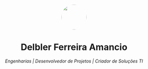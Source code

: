 <div align="center">
  <img src="[https://i.postimg.cc/LXRTBZXB/8G-Rede.png](https://www.credly.com/badges/c3f1d820-5203-4e92-a98a-6079707563cb/public_url)" width="80" height="80" style="border-radius: 80%;" />
  <h1>Delbler Ferreira Amancio</h1>
  <p><em>Engenharias | Desenvolvedor de Projetos | Criador de Soluções TI</em></p>
</div>
